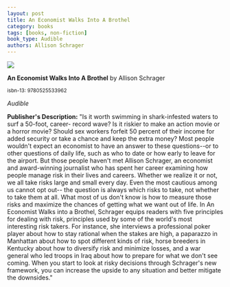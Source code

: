 ```yaml
---
layout: post
title: An Economist Walks Into A Brothel
category: books
tags: [books, non-fiction]
book_type: Audible
authors: Allison Schrager
---
```


<img src="http://books.google.com/books/content?id=BdGLDwAAQBAJ&printsec=frontcover&img=1&zoom=1&edge=curl&source=gbs_api"/>

**An Economist Walks Into A Brothel** by Allison Schrager

<sup>isbn-13: 9780525533962</sup>

*Audible*

**Publisher's Description:**
"Is it worth swimming in shark-infested waters to surf a 50-foot, career-
record wave? Is it riskier to make an action movie or a horror movie?
Should sex workers forfeit 50 percent of their income for added security or
take a chance and keep the extra money? Most people wouldn't expect an
economist to have an answer to these questions--or to other questions of
daily life, such as who to date or how early to leave for the airport. But
those people haven't met Allison Schrager, an economist and award-winning
journalist who has spent her career examining how people manage risk in
their lives and careers. Whether we realize it or not, we all take risks
large and small every day. Even the most cautious among us cannot opt out--
the question is always which risks to take, not whether to take them at
all. What most of us don't know is how to measure those risks and maximize
the chances of getting what we want out of life. In An Economist Walks into
a Brothel, Schrager equips readers with five principles for dealing with
risk, principles used by some of the world's most interesting risk takers.
For instance, she interviews a professional poker player about how to stay
rational when the stakes are high, a paparazzo in Manhattan about how to
spot different kinds of risk, horse breeders in Kentucky about how to
diversify risk and minimize losses, and a war general who led troops in
Iraq about how to prepare for what we don't see coming. When you start to
look at risky decisions through Schrager's new framework, you can increase
the upside to any situation and better mitigate the downsides."